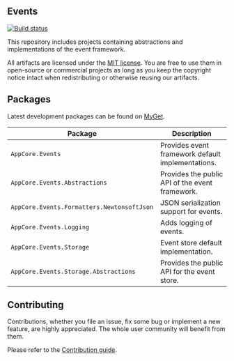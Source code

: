 Events
------

[![Build status](https://ci.appveyor.com/api/projects/status/iurs4mypee27molr/branch/dev?svg=true)](https://ci.appveyor.com/project/AppCoreNet/events/branch/dev)

This repository includes projects containing abstractions and implementations of the event framework.

All artifacts are licensed under the [MIT license](LICENSE). You are free to use them in open-source or commercial projects as long
as you keep the copyright notice intact when redistributing or otherwise reusing our artifacts.

## Packages

Latest development packages can be found on [MyGet](https://www.myget.org/gallery/appcorenet).

Package                                    | Description
-------------------------------------------|-----------------------------------------------------------------------------
`AppCore.Events`                           | Provides event framework default implementations.
`AppCore.Events.Abstractions`              | Provides the public API of the event framework.
`AppCore.Events.Formatters.NewtonsoftJson` | JSON serialization support for events.
`AppCore.Events.Logging`                   | Adds logging of events.
`AppCore.Events.Storage`                   | Event store default implementation.
`AppCore.Events.Storage.Abstractions`      | Provides the public API for the event store.

## Contributing

Contributions, whether you file an issue, fix some bug or implement a new feature, are highly appreciated. The whole user community
will benefit from them.

Please refer to the [Contribution guide](CONTRIBUTING.md).
